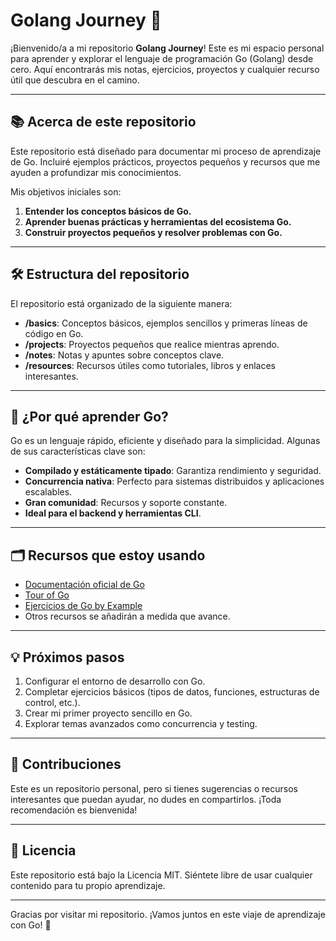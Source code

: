 # Golang Journey 🚀

¡Bienvenido/a a mi repositorio **Golang Journey**! Este es mi espacio personal para aprender y explorar el lenguaje de programación Go (Golang) desde cero. Aquí encontrarás mis notas, ejercicios, proyectos y cualquier recurso útil que descubra en el camino.

---

## 📚 Acerca de este repositorio

Este repositorio está diseñado para documentar mi proceso de aprendizaje de Go. Incluiré ejemplos prácticos, proyectos pequeños y recursos que me ayuden a profundizar mis conocimientos.

Mis objetivos iniciales son:

1. **Entender los conceptos básicos de Go.**
2. **Aprender buenas prácticas y herramientas del ecosistema Go.**
3. **Construir proyectos pequeños y resolver problemas con Go.**

---

## 🛠️ Estructura del repositorio

El repositorio está organizado de la siguiente manera:

- **/basics**: Conceptos básicos, ejemplos sencillos y primeras líneas de código en Go.
- **/projects**: Proyectos pequeños que realice mientras aprendo.
- **/notes**: Notas y apuntes sobre conceptos clave.
- **/resources**: Recursos útiles como tutoriales, libros y enlaces interesantes.

---

## 🌱 ¿Por qué aprender Go?

Go es un lenguaje rápido, eficiente y diseñado para la simplicidad. Algunas de sus características clave son:

- **Compilado y estáticamente tipado**: Garantiza rendimiento y seguridad.
- **Concurrencia nativa**: Perfecto para sistemas distribuidos y aplicaciones escalables.
- **Gran comunidad**: Recursos y soporte constante.
- **Ideal para el backend y herramientas CLI**.

---

## 🗂️ Recursos que estoy usando

- [Documentación oficial de Go](https://golang.org/doc/)
- [Tour of Go](https://tour.golang.org/)
- [Ejercicios de Go by Example](https://gobyexample.com/)
- Otros recursos se añadirán a medida que avance.

---

## 💡 Próximos pasos

1. Configurar el entorno de desarrollo con Go.
2. Completar ejercicios básicos (tipos de datos, funciones, estructuras de control, etc.).
3. Crear mi primer proyecto sencillo en Go.
4. Explorar temas avanzados como concurrencia y testing.

---

## 🤝 Contribuciones

Este es un repositorio personal, pero si tienes sugerencias o recursos interesantes que puedan ayudar, no dudes en compartirlos. ¡Toda recomendación es bienvenida!

---

## 📄 Licencia

Este repositorio está bajo la Licencia MIT. Siéntete libre de usar cualquier contenido para tu propio aprendizaje.

---

Gracias por visitar mi repositorio. ¡Vamos juntos en este viaje de aprendizaje con Go! 🐹

